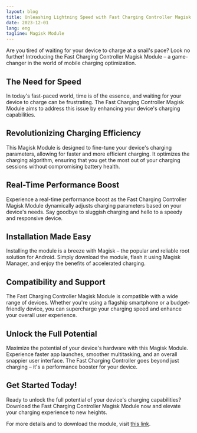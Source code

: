 ```yaml
---
layout: blog
title: Unleashing Lightning Speed with Fast Charging Controller Magisk Module
date: 2023-12-01
lang: eng
tagline: Magisk Module
---
```

<script async src="https://pagead2.googlesyndication.com/pagead/js/adsbygoogle.js?client=ca-pub-8370893026371321"
     crossorigin="anonymous"></script>
<!-- Display 2 -->
<ins class="adsbygoogle"
     style="display:block"
     data-ad-client="ca-pub-8370893026371321"
     data-ad-slot="4101050007"
     data-ad-format="auto"
     data-full-width-responsive="true"></ins>
<script>
     (adsbygoogle = window.adsbygoogle || []).push({});
</script>
<div> 
  <p>Are you tired of waiting for your device to charge at a snail's pace? Look no further! Introducing the Fast Charging Controller Magisk Module – a game-changer in the world of mobile charging optimization.</p>

  <h2>The Need for Speed</h2>
  <p>In today's fast-paced world, time is of the essence, and waiting for your device to charge can be frustrating. The Fast Charging Controller Magisk Module aims to address this issue by enhancing your device's charging capabilities.</p>

  <h2>Revolutionizing Charging Efficiency</h2>
  <p>This Magisk Module is designed to fine-tune your device's charging parameters, allowing for faster and more efficient charging. It optimizes the charging algorithm, ensuring that you get the most out of your charging sessions without compromising battery health.</p>

  <h2>Real-Time Performance Boost</h2>
  <p>Experience a real-time performance boost as the Fast Charging Controller Magisk Module dynamically adjusts charging parameters based on your device's needs. Say goodbye to sluggish charging and hello to a speedy and responsive device.</p>

  <h2>Installation Made Easy</h2>
  <p>Installing the module is a breeze with Magisk – the popular and reliable root solution for Android. Simply download the module, flash it using Magisk Manager, and enjoy the benefits of accelerated charging.</p>

  <h2>Compatibility and Support</h2>
  <p>The Fast Charging Controller Magisk Module is compatible with a wide range of devices. Whether you're using a flagship smartphone or a budget-friendly device, you can supercharge your charging speed and enhance your overall user experience.</p>

  <h2>Unlock the Full Potential</h2>
  <p>Maximize the potential of your device's hardware with this Magisk Module. Experience faster app launches, smoother multitasking, and an overall snappier user interface. The Fast Charging Controller goes beyond just charging – it's a performance booster for your device.</p>

  <h2>Get Started Today!</h2>
  <p>Ready to unlock the full potential of your device's charging capabilities? Download the Fast Charging Controller Magisk Module now and elevate your charging experience to new heights.</p>

  <p>For more details and to download the module, visit <a href="https://www.pling.com/p/1878564/">this link</a>.</p>
</div>
